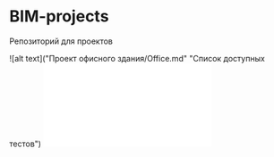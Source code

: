 # BIM-projects
Репозиторий для проектов 

![alt text]("Проект офисного здания/Office.md" "Список доступных тестов")
![alt text](Screenshots/Office.md "Список доступных тестов")
